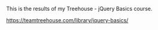 This is the results of my Treehouse - jQuery Basics course. 

https://teamtreehouse.com/library/jquery-basics/
